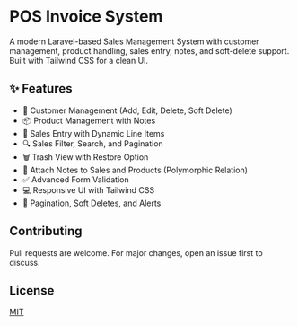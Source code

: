 # POS Invoice System

A modern Laravel-based Sales Management System with customer management, product handling, sales entry, notes, and soft-delete support. Built with Tailwind CSS for a clean UI.

## ✨ Features

- 👥 Customer Management (Add, Edit, Delete, Soft Delete)
- 📦 Product Management with Notes
- 🧾 Sales Entry with Dynamic Line Items
- 🔍 Sales Filter, Search, and Pagination
- 🗑️ Trash View with Restore Option
- 📝 Attach Notes to Sales and Products (Polymorphic Relation)
- ✅ Advanced Form Validation
- 💻 Responsive UI with Tailwind CSS
- 📄 Pagination, Soft Deletes, and Alerts

## Contributing

Pull requests are welcome. For major changes, open an issue first to discuss.

## License

[MIT](LICENSE)
